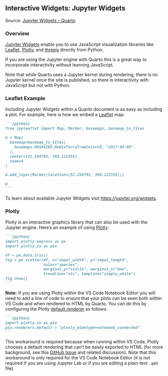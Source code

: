 ## Interactive Widgets: Jupyter Widgets

Source: [Jupyter Widgets – Quarto](https://quarto.org/docs/interactive/widgets/jupyter.html)

### Overview

[Jupyter Widgets](https://ipywidgets.readthedocs.io/en/stable/) enable you to use JavaScript visualization libraries like [Leaflet](https://ipyleaflet.readthedocs.io/en/latest/), [Plotly](https://plotly.com/python/getting-started/), and [threejs](https://github.com/jupyter-widgets/pythreejs) directly from Python.

If you are using the Jupyter engine with Quarto this is a great way to incorporate interactivity without learning JavaScript.

Note that while Quarto uses a Jupyter kernel during rendering, there is no Jupyter kernel once the site is published, so there is interactivity with JavaScript but not with Python.

### Leaflet Example

Including Jupyter Widgets within a Quarto document is as easy as including a plot. For example, here is how we embed a [Leaflet](https://ipyleaflet.readthedocs.io/en/latest/) map:

````markdown
```{python}
from ipyleaflet import Map, Marker, basemaps, basemap_to_tiles

m = Map(
  basemap=basemap_to_tiles(
    basemaps.NASAGIBS.ModisTerraTrueColorCR, "2017-04-08"
  ),
  center=(52.204793, 360.121558),
  zoom=4
)

m.add_layer(Marker(location=(52.204793, 360.121558)))

m
```
````

To learn about available Jupyter Widgets visit <https://jupyter.org/widgets>.

### Plotly

Plotly is an interactive graphics library that can also be used with the Jupyter engine. Here’s an example of using [Plotly](https://plotly.com/python/getting-started/):

````markdown
```{python}
import plotly.express as px
import plotly.io as pio

df = px.data.iris()
fig = px.scatter(df, x="sepal_width", y="sepal_length",
                 color="species",
                 marginal_y="violin", marginal_x="box",
                 trendline="ols", template="simple_white")
fig.show()
```
````

**Note:** If you are using Plotly within the VS Code Notebook Editor you will need to add a line of code to ensure that your plots can be seen both within VS Code and when rendered to HTML by Quarto. You can do this by configuring the Plotly [default renderer](https://plotly.com/python/renderers/) as follows:

````markdown
```{python}
import plotly.io as pio
pio.renderers.default = "plotly_mimetype+notebook_connected"
```
````

This workaround is required because when running within VS Code, Plotly chooses a default rendering that can’t be easily exported to HTML (for more background, see this [GitHub Issue](https://github.com/microsoft/vscode-jupyter/issues/8135) and related discussion). Note that this workaround is only required for the VS Code Notebook Editor (it is not required if you are using Jupyter Lab or if you are editing a plain-text `.qmd` file).

